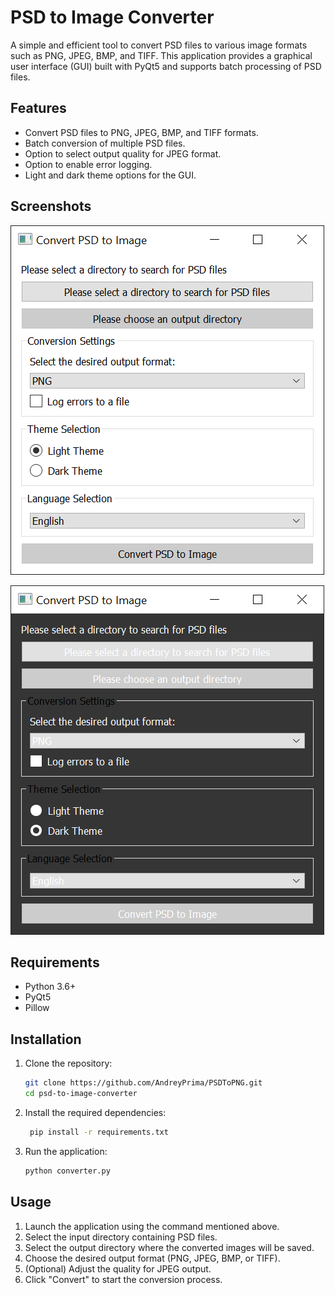# PSD to Image Converter

A simple and efficient tool to convert PSD files to various image formats such as PNG, JPEG, BMP, and TIFF. This application provides a graphical user interface (GUI) built with PyQt5 and supports batch processing of PSD files.

## Features
- Convert PSD files to PNG, JPEG, BMP, and TIFF formats.
- Batch conversion of multiple PSD files.
- Option to select output quality for JPEG format.
- Option to enable error logging.
- Light and dark theme options for the GUI.

## Screenshots
![Light Theme](https://github.com/AndreyPrima/PSDToPNG/raw/main/Screenshots/Light_Theme.png/)

![Dark Theme](https://github.com/AndreyPrima/PSDToPNG/raw/main/Screenshots/Black_Theme.png/)

## Requirements
- Python 3.6+
- PyQt5
- Pillow

## Installation

1. Clone the repository:
   ```bash
   git clone https://github.com/AndreyPrima/PSDToPNG.git
   cd psd-to-image-converter
2. Install the required dependencies:
   ```bash
    pip install -r requirements.txt

3. Run the application:
   ```bash
   python converter.py

## Usage
1. Launch the application using the command mentioned above.
2. Select the input directory containing PSD files.
3. Select the output directory where the converted images will be saved.
4. Choose the desired output format (PNG, JPEG, BMP, or TIFF).
5. (Optional) Adjust the quality for JPEG output.
6. Click "Convert" to start the conversion process.

